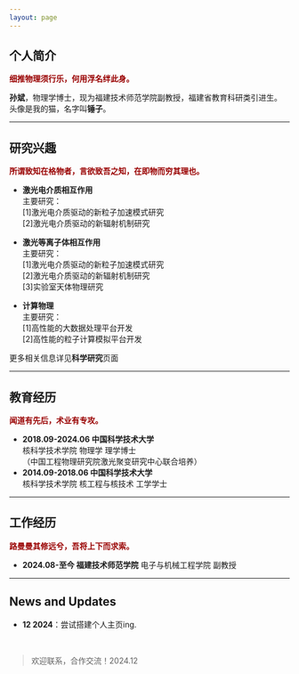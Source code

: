 ```yaml
---
layout: page
---
```


## 个人简介

**<font color="#990000">细推物理须行乐，何用浮名绊此身。</font>**

**孙斌**，物理学博士，现为福建技术师范学院副教授，福建省教育科研类引进生。<br>
头像是我的猫，名字叫**锤子**。<br>

---

## 研究兴趣

**<font color="#990000">所谓致知在格物者，言欲致吾之知，在即物而穷其理也。</font>**

- **激光电介质相互作用**<br>
  主要研究：<br>[1]激光电介质驱动的新粒子加速模式研究<br>[2]激光电介质驱动的新辐射机制研究
  
- **激光等离子体相互作用**<br>
  主要研究：<br>[1]激光电介质驱动的新粒子加速模式研究<br>[2]激光电介质驱动的新辐射机制研究<br>[3]实验室天体物理研究
  
- **计算物理**<br>
  主要研究：<br>[1]高性能的大数据处理平台开发<br>[2]高性能的粒子计算模拟平台开发

更多相关信息详见**科学研究**页面

---

## 教育经历

**<font color="#990000">闻道有先后，术业有专攻。</font>**

- **2018.09-2024.06 中国科学技术大学**<br>
核科学技术学院 物理学 理学博士<br>
（中国工程物理研究院激光聚变研究中心联合培养）
- **2014.09-2018.06 中国科学技术大学**<br>
核科学技术学院 核工程与核技术 工学学士

---

## 工作经历

**<font color="#990000">路曼曼其修远兮，吾将上下而求索。</font>**

- **2024.08-至今 福建技术师范学院** 电子与机械工程学院 副教授

---

## News and Updates

- **12 2024**：尝试搭建个人主页ing.

<br>

<blockquote class="twitter-tweet"><p lang="cn" dir="ltr">欢迎联系，合作交流！2024.12


